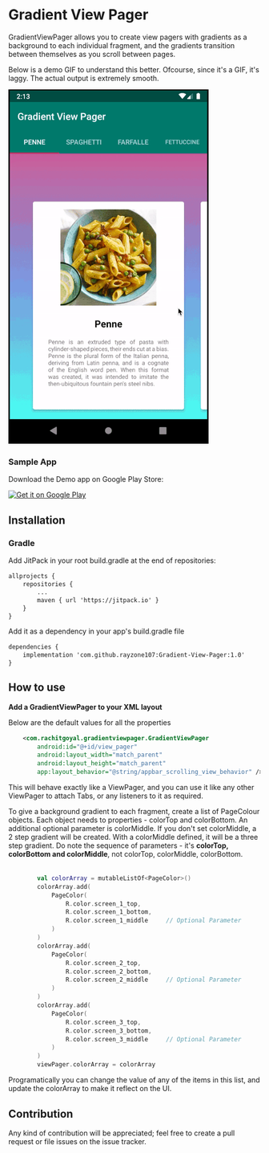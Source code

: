 # Gradient View Pager

GradientViewPager allows you to create view pagers with gradients as a background to each individual fragment, and the gradients transition between themselves as you scroll between pages.

Below is a demo GIF to understand this better. Ofcourse, since it's a GIF, it's laggy. The actual output is extremely smooth.

![alt text](/gif/demo_gif.gif)

<h3>Sample App</h3>

Download the Demo app on Google Play Store:

<a href='https://play.google.com/store/apps/details?id=com.rachitgoyal.gradientviewpagersample'><img alt='Get it on Google Play' src='https://play.google.com/intl/en_us/badges/images/generic/en_badge_web_generic.png' width="160" height="65"></a>

<h2>Installation</h2>

<h3>Gradle</h3>

Add JitPack in your root build.gradle at the end of repositories:
```
allprojects {
	repositories {
        ...
		maven { url 'https://jitpack.io' }
    }
}
```

Add it as a dependency in your app's build.gradle file
```
dependencies {
    implementation 'com.github.rayzone107:Gradient-View-Pager:1.0'
}
```

<h2>How to use</h2>

<b>Add a GradientViewPager to your XML layout</b>

Below are the default values for all the properties
```xml
    <com.rachitgoyal.gradientviewpager.GradientViewPager
        android:id="@+id/view_pager"
        android:layout_width="match_parent"
        android:layout_height="match_parent"
        app:layout_behavior="@string/appbar_scrolling_view_behavior" />
```

This will behave exactly like a ViewPager, and you can use it like any other ViewPager to attach Tabs, or any listeners to it as required.


To give a background gradient to each fragment, create a list of PageColour objects.
Each object needs to properties - colorTop and colorBottom. An additional optional parameter is colorMiddle. If you don't set colorMiddle, a 2 step gradient will be created. With a colorMiddle defined, it will be a three step gradient.
Do note the sequence of parameters - it's <b>colorTop, colorBottom and colorMiddle</b>, not colorTop, colorMiddle, colorBottom.

```kotlin

        val colorArray = mutableListOf<PageColor>()
        colorArray.add(
            PageColor(
                R.color.screen_1_top,
                R.color.screen_1_bottom,
                R.color.screen_1_middle     // Optional Parameter
            )
        )
        colorArray.add(
            PageColor(
                R.color.screen_2_top,
                R.color.screen_2_bottom,
                R.color.screen_2_middle     // Optional Parameter
            )
        )
        colorArray.add(
            PageColor(
                R.color.screen_3_top,
                R.color.screen_3_bottom,
                R.color.screen_3_middle     // Optional Parameter
            )
        )
        viewPager.colorArray = colorArray

```

Programatically you can change the value of any of the items in this list, and update the colorArray to make it reflect on the UI.

<h2>Contribution</h2>

Any kind of contribution will be appreciated; feel free to create a pull request or file issues on the issue tracker.
